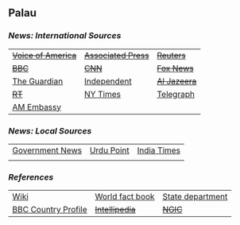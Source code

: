 ## Palau ##

### _News: International Sources_ ###
|   |   |   |
| --- | --- | --- |
| [~~Voice of America~~]() | [~~Associated Press~~]() | [~~Reuters~~]() |
| [~~BBC~~]() | [~~CNN~~]() | [~~Fox News~~]() |
| [The Guardian](https://www.theguardian.com/world/palau)  | [Independent](https://www.independent.co.uk/topic/palau) | [~~Al Jazeera~~]() |
| [~~RT~~]() | [NY Times](https://www.nytimes.com/topic/destination/palau) | [Telegraph](https://www.telegraph.co.uk/news/worldnews/australiaandthepacific/palau/) |
| [AM Embassy](https://pw.usembassy.gov/news-events/) |  |  |

### _News: Local Sources_ ###
|   |   |   |
| --- | --- | --- |
| [Government News](https://www.palaugov.pw/news/) | [Urdu Point](https://www.urdupoint.com/en/latest-news/koror.html) | [India Times](https://economictimes.indiatimes.com/topic/Palau/news) |
|  |  |  |


### _References_ ###
|   |   |   |
| --- | --- | --- |
| [Wiki](https://en.wikipedia.org/wiki/Palau) | [World fact book](https://www.cia.gov/library/publications/resources/the-world-factbook/geos/ps.html) | [State department](https://www.state.gov/countries-areas/palau/) |
| [BBC Country Profile](https://www.bbc.com/news/world-middle-east-15446659) | [~~Intellipedia~~]() | [~~NGIC~~]() |
